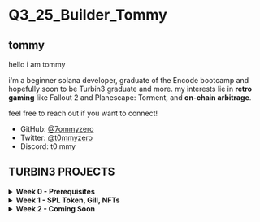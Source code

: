 # Q3_25_Builder_Tommy
## tommy

hello i am tommy

i'm a beginner solana developer, graduate of the Encode bootcamp and hopefully soon to be Turbin3 graduate and more. my interests lie in **retro gaming** like Fallout 2 and Planescape: Torment, and **on-chain arbitrage**.

feel free to reach out if you want to connect!
- GitHub: [@7ommyzero](https://github.com/7ommyzero)  
- Twitter: [@t0mmyzero](https://twitter.com/t0mmyzero)
- Discord: t0.mmy

## TURBIN3 PROJECTS

<details>
<summary><strong>Week 0 - Prerequisites</strong></summary>

**Overview**: Finished the pre-reqs to qualify for turbin3 cohort q3. Used TS and Rust.

Some things I learned:
 - You are allowed to modify an IDL at the source!
 - I used a method to force the IDL instead -- there are multiple ways to solve a problem.
 - Airdropping
 - Minting NFTs
 - How to use authorities
 - I didn't know nothing about TS before this, besides passively reading IDLs for other projects.

 </details>
<details>
<summary><strong>Week 1 - SPL Token, Gill, NFTs</strong></summary>

**Overview**: Day 1 - SPL tokens

Some things I learned:
 - How to go through the whole process to initialize a mint address then use it for creating metadata, minting the token and then tranferring it to another address.
 - I figured out a function to take in the decimal amount and make the token amounts more human-readable when modifing the values eg... toTokenAmount(50) / number_tokens(500) to correspond to the actual number of tokens you are sending.

**Overview**: Day 2 - Gill
- Learned about Gill and how to use it as a simplifier for web3js and solana/kit. 

**Overview**: Day 3 - SPL tokens
- Learned how to upload my own image to Pinata and then use the scripts to create a flow
- nft_metadata handles off-chain json storage on Irys or arweave
- nft_mint pushes metadata that we defined on-chain and creates the nft, has a reference to the off-chain metadata uri.
- some marketplaces will take the on-chain metadata, some will take the off-chain metadata.
</details>

<details><summary><strong>Week 2 - Coming Soon</strong></summary></details>